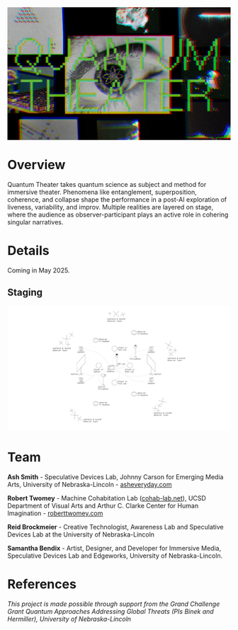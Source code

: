 <div style="height: 300px; overflow: hidden; display: flex; align-items: center; justify-content: center;">
  <img src="images/qt-title.jpg" style="width: 100%; object-fit: cover; object-position: center;">
</div>

# Overview
Quantum Theater takes quantum science as subject and method for immersive theater. Phenomena like entanglement, superposition, coherence, and collapse shape the performance in a post-AI exploration of liveness, variability, and improv. Multiple realities are layered on stage, where the audience as observer-participant plays an active role in cohering singular narratives. 

# Details

Coming in May 2025.

## Staging

  <img src="images/floorplan.jpg">

# Team
**Ash Smith** - Speculative Devices Lab, Johnny Carson for Emerging Media Arts, University of Nebraska-Lincoln - [asheveryday.com](https://asheveryday.com/)<br>

**Robert Twomey** - Machine Cohabitation Lab ([cohab-lab.net](https://cohab-lab.net)), UCSD Department of Visual Arts and Arthur C. Clarke Center for Human Imagination  - [roberttwomey.com](https://roberttwomey.com)<br>

**Reid Brockmeier** - Creative Technologist, Awareness Lab and Speculative Devices Lab at the University of Nebraska-Lincoln<br>

**Samantha Bendix** - Artist, Designer, and Developer for Immersive Media, Speculative Devices Lab and Edgeworks, University of Nebraska-Lincoln.<br>

# References

_This project is made possible through support from the Grand Challenge Grant Quantum Approaches Addressing Global Threats (PIs Binek and Hermiller), University of Nebraska-Lincoln_
